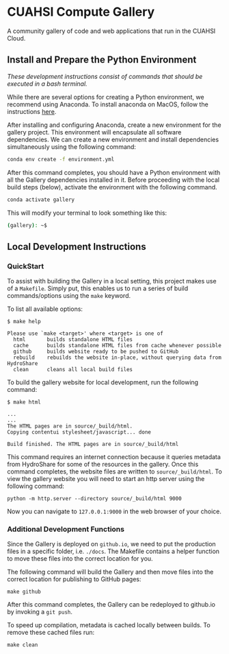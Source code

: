 # CUAHSI Compute Gallery
A community gallery of code and web applications that run in the CUAHSI Cloud.


## Install and Prepare the Python Environment

*These development instructions consist of commands that should be executed in a
bash terminal.*

While there are several options for creating a Python environment, we recommend
using Anaconda. To install anaconda on MacOS, follow the instructions
[here](https://docs.anaconda.com/anaconda/install/mac-os/). 

After installing and configuring Anaconda, create a new environment for the
gallery project. This environment will encapsulate all software dependencies.
We can create a new environment and install dependencies simultaneously using
the following command:

``` bash
conda env create -f environment.yml
```

After this command completes, you should have a Python environment with all the
Gallery dependencies installed in it. Before proceeding with the local build
steps (below), activate the environment with the following command.

``` bash
conda activate gallery
```

This will modify your terminal to look something like this:

``` bash
(gallery): ~$ 
```

## Local Development Instructions

### QuickStart
To assist with building the Gallery in a local setting, this project makes use
of a `Makefile`. Simply put, this enables us to run a series of build
commands/options using the `make` keyword.

To list all available options:

``` text
$ make help

Please use `make <target>' where <target> is one of
  html       builds standalone HTML files
  cache      builds standalone HTML files from cache whenever possible
  github     builds website ready to be pushed to GitHub
  rebuild    rebuilds the website in-place, without querying data from HydroShare
  clean      cleans all local build files

```

To build the gallery website for local development, run the following command:

``` text
$ make html 

...
...
The HTML pages are in source/_build/html.
Copying contentui stylesheet/javascript... done

Build finished. The HTML pages are in source/_build/html
```

This command requires an internet connection because it queries metadata from
HydroShare for some of the resources in the gallery. Once this command
completes, the website files are written to `source/_build/html`. To view the
gallery website you will need to start an http server using the following
command:

``` text
python -m http.server --directory source/_build/html 9000
```

Now you can navigate to `127.0.0.1:9000` in the web browser of your choice.

### Additional Development Functions

Since the Gallery is deployed on `github.io`, we need to put the production
files in a specific folder, i.e. `./docs`. The Makefile contains a helper
function to move these files into the correct location for you.

The following command will build the Gallery and then move files into the
correct location for publishing to GitHub pages:

``` text
make github
```

After this command completes, the Gallery can be redeployed to github.io by
invoking a `git push`.

To speed up compilation, metadata is cached locally between builds. To remove
these cached files run:

``` text
make clean
```

